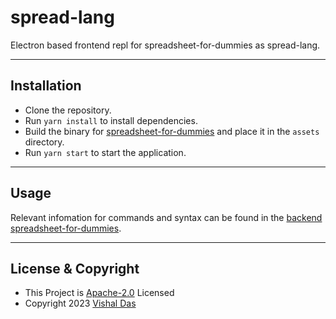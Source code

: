 # spread-lang

Electron based frontend repl for spreadsheet-for-dummies as spread-lang.

---

## Installation

- Clone the repository.
- Run `yarn install` to install dependencies.
- Build the binary for [spreadsheet-for-dummies](https://github.com/dvishal485/spreadsheet-for-dummies) and place it in the `assets` directory.
- Run `yarn start` to start the application.

---

## Usage

Relevant infomation for commands and syntax can be found in the [backend spreadsheet-for-dummies](https://github.com/dvishal485/spreadsheet-for-dummies/tree/main#language-syntax).

---

## License & Copyright

- This Project is [Apache-2.0](./LICENSE) Licensed
- Copyright 2023 [Vishal Das](https://github.com/dvishal485)
